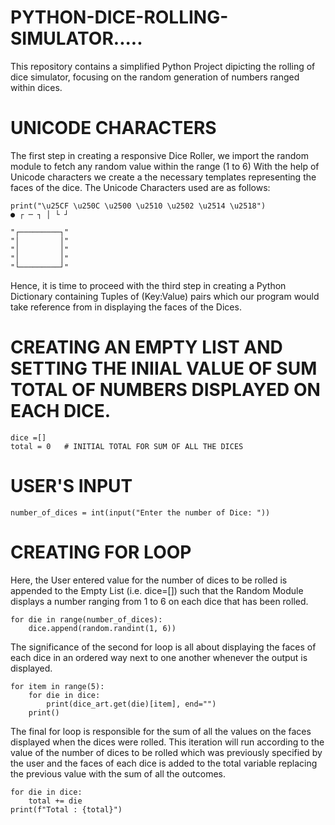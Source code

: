 # PYTHON-DICE-ROLLING-SIMULATOR.....
This repository contains a simplified Python Project dipicting the rolling of dice simulator, focusing on the random generation of numbers ranged within dices.

# UNICODE CHARACTERS
The first step in creating a responsive Dice Roller, we import the random module to fetch any random value within the range (1 to 6)
With the help of Unicode characters we create a the necessary templates representing the faces of the dice. The Unicode Characters used are as follows: 

    print("\u25CF \u250C \u2500 \u2510 \u2502 \u2514 \u2518")
    ● ┌ ─ ┐ │ └ ┘

    "┌─────────┐"
    "│         │"
    "│         │"
    "│         │"
    "└─────────┘"

Hence, it is time to proceed with the third step in creating a Python Dictionary containing Tuples of (Key:Value) pairs which our program would take reference from in displaying the faces of the Dices.

# CREATING AN EMPTY LIST AND SETTING THE INIIAL VALUE OF SUM TOTAL OF NUMBERS DISPLAYED ON EACH DICE.
    dice =[]    
    total = 0   # INITIAL TOTAL FOR SUM OF ALL THE DICES

# USER'S INPUT
    number_of_dices = int(input("Enter the number of Dice: "))

# CREATING FOR LOOP
Here, the User entered value for the number of dices to be rolled is appended to the Empty List (i.e. dice=[]) such that the Random Module displays a number ranging from 1 to 6 on each dice that has been rolled.
    
    for die in range(number_of_dices):
        dice.append(random.randint(1, 6))


The significance of the second for loop is all about displaying the faces of each dice in an ordered way next to one another whenever the output is displayed.
    
    for item in range(5):
        for die in dice:
            print(dice_art.get(die)[item], end="")
        print()


The final for loop is responsible for the sum of all the values on the faces displayed when the dices were rolled. This iteration will run according to the value of the number of dices to be rolled which was previously specified by the user and the faces of each dice is added to the total variable replacing the previous value with the sum of all the outcomes.

    for die in dice:
        total += die
    print(f"Total : {total}")
